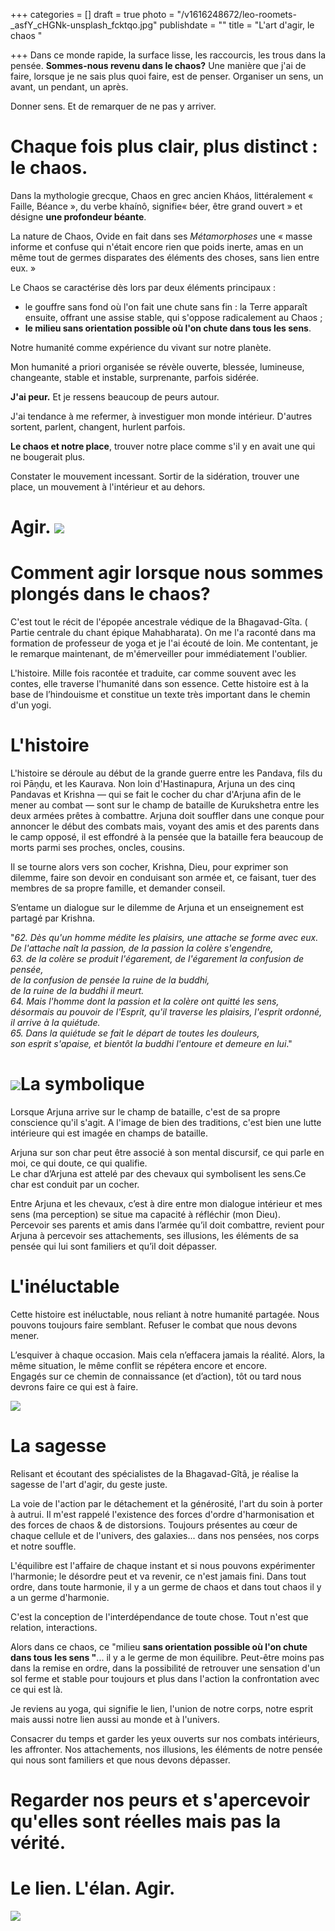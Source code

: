 +++
categories = []
draft = true
photo = "/v1616248672/leo-roomets-_asfY_cHGNk-unsplash_fcktqo.jpg"
publishdate = ""
title = "L'art d'agir, le chaos "

+++
Dans ce monde rapide, la surface lisse, les raccourcis, les trous dans la pensée. **Sommes-nous revenu dans le chaos?** Une manière que j'ai de faire, lorsque je ne sais plus quoi faire, est de penser. Organiser un sens, un avant, un pendant, un après. 

Donner sens. Et de remarquer de ne pas y arriver.

# Chaque fois plus clair, plus distinct : le chaos.

Dans la mythologie grecque, Chaos en grec ancien Kháos, littéralement « Faille, Béance », du verbe khaínô, signifie« béer, être grand ouvert » et désigne **une profondeur béante**.

La nature de Chaos, Ovide en fait dans ses _Métamorphoses_ une « masse informe et confuse qui n'était encore rien que poids inerte, amas en un même tout de germes disparates des éléments des choses, sans lien entre eux. »

Le Chaos se caractérise dès lors par deux éléments principaux :

* le gouffre sans fond où l'on fait une chute sans fin : la Terre apparaît ensuite, offrant une assise stable, qui s'oppose radicalement au Chaos ;
* **le milieu sans orientation possible où l'on chute dans tous les sens**.

Notre humanité comme expérience du vivant sur notre planète. 

Mon humanité a priori organisée se révèle ouverte, blessée, lumineuse, changeante, stable et instable, surprenante, parfois sidérée.

**J'ai peur.** Et je ressens beaucoup de peurs autour. 

J'ai tendance à me refermer, à investiguer mon monde intérieur. D'autres sortent, parlent, changent, hurlent parfois. 

**Le chaos et notre place**, trouver notre place comme s'il y en avait une qui ne bougerait plus.

Constater le mouvement incessant. Sortir de la sidération, trouver une place, un mouvement à l'intérieur et au dehors.

# Agir. ![](https://res.cloudinary.com/dqu7lbbhg/image/upload/c_scale,dpr_auto,q_70,w_680,f_auto/v1616248449/szabo-viktor-28ZbKOWiZfs-unsplash_b5xrgt.jpg)

# Comment agir lorsque nous sommes plongés dans le chaos?

C'est tout le récit de l'épopée ancestrale védique de la Bhagavad-Gîta. ( Partie centrale du chant épique Mahabharata). On me l'a raconté dans ma formation de professeur de yoga et je l'ai écouté de loin. Me contentant, je le remarque maintenant, de m'émerveiller pour immédiatement l'oublier.

L'histoire. Mille fois racontée et traduite, car comme souvent avec les contes, elle traverse l'humanité dans son essence. Cette histoire est à la base de l’hindouisme et constitue un texte très important dans le chemin d'un yogi.

# L'histoire

L'histoire se déroule au début de la grande guerre entre les Pandava, fils du roi Pāṇḍu, et les Kaurava. Non loin d'Hastinapura, Arjuna un des cinq Pandavas et Krishna — qui se fait le cocher du char d'Arjuna afin de le mener au combat — sont sur le champ de bataille de Kurukshetra entre les deux armées prêtes à combattre. Arjuna doit souffler dans une conque pour annoncer le début des combats mais, voyant des amis et des parents dans le camp opposé, il est effondré à la pensée que la bataille fera beaucoup de morts parmi ses proches, oncles, cousins.

Il se tourne alors vers son cocher, Krishna,  Dieu, pour exprimer son dilemme, faire son devoir en conduisant son armée et, ce faisant, tuer des membres de sa propre famille, et demander conseil.

S’entame un dialogue sur le dilemme de Arjuna et un enseignement est partagé par Krishna.

"_62. Dès qu'un homme médite les plaisirs, une attache se forme avec eux.  
De l'attache naît la passion, de la passion la colère s'engendre,  
63\. de la colère se produit l'égarement, de l'égarement la confusion de pensée,  
de la confusion de pensée la ruine de la buddhi,  
de la ruine de la buddhi il meurt.  
64\. Mais l'homme dont la passion et la colère ont quitté les sens,  
désormais au pouvoir de l'Esprit, qu'il traverse les plaisirs, l'esprit ordonné, il arrive à la quiétude.  
65\. Dans la quiétude se fait le départ de toutes les douleurs,  
son esprit s'apaise, et bientôt la buddhi l'entoure et demeure en lui_."

# ![](https://res.cloudinary.com/dqu7lbbhg/image/upload/c_scale,dpr_auto,q_70,w_680,f_auto/v1616250676/ferdinand-stohr-iW1WzbuWMcA-unsplash_bwxevx.jpg)La symbolique

Lorsque Arjuna arrive sur le champ de bataille, c'est de sa propre conscience qu'il s'agit. A l'image de bien des traditions, c'est bien une lutte intérieure qui est imagée en champs de bataille.

Arjuna sur son char peut être associé à son mental discursif, ce qui parle en moi, ce qui doute, ce qui qualifie.  
Le char d’Arjuna est attelé par des chevaux qui symbolisent les sens.Ce char est conduit par un cocher.

Entre Arjuna et les chevaux, c’est à dire entre mon dialogue intérieur et mes sens (ma perception) se situe ma capacité à réfléchir (mon Dieu).  
Percevoir ses parents et amis dans l’armée qu’il doit combattre, revient pour Arjuna à percevoir ses attachements, ses illusions, les éléments de sa pensée qui lui sont familiers et qu’il doit dépasser.

# L'inéluctable

Cette histoire est inéluctable, nous reliant à notre humanité partagée. Nous pouvons toujours faire semblant. Refuser le combat que nous devons mener.

L’esquiver à chaque occasion. Mais cela n’effacera jamais la réalité. Alors, la même situation, le même conflit se répétera encore et encore.  
Engagés sur ce chemin de connaissance (et d’action), tôt ou tard nous devrons faire ce qui est à faire.

![](https://res.cloudinary.com/dqu7lbbhg/image/upload/c_scale,dpr_auto,q_70,w_680,f_auto/v1616248477/dewang-gupta-ESEnXckWlLY-unsplash_np7khm.jpg)

# La sagesse

Relisant et écoutant des spécialistes de la Bhagavad-Gîtâ, je réalise la sagesse de l'art d'agir, du geste juste.

La voie de l'action par le détachement et la générosité, l'art du soin à porter à autrui. Il m'est rappelé l'existence des forces d'ordre d'harmonisation et des forces de chaos & de distorsions. Toujours présentes au cœur de chaque cellule et de l'univers, des galaxies... dans nos pensées, nos corps et notre souffle.

L'équilibre est l'affaire de chaque instant et si nous pouvons expérimenter l'harmonie; le désordre peut et va revenir, ce n'est jamais fini. Dans tout ordre, dans toute harmonie, il y a un germe de chaos et dans tout chaos il y a un germe d'harmonie.

C'est la conception de l'interdépendance de toute chose. Tout n'est que relation, interactions.

Alors dans ce chaos, ce "milieu **sans orientation possible où l'on chute dans tous les sens "**... il y a le germe de mon équilibre. Peut-être moins pas dans la remise en ordre, dans la possibilité de retrouver une sensation d'un sol ferme et stable pour toujours et plus dans l'action la confrontation avec ce qui est là.

Je reviens au yoga, qui signifie le lien, l'union de notre corps, notre esprit mais aussi notre lien aussi au monde et à l'univers.

Consacrer du temps et garder les yeux ouverts sur nos combats intérieurs, les affronter. Nos attachements, nos illusions, les éléments de notre pensée qui nous sont familiers et que nous devons dépasser.

# Regarder nos peurs et s'apercevoir qu'elles sont réelles mais pas la vérité.

# Le lien. L'élan. Agir.

![](https://res.cloudinary.com/dqu7lbbhg/image/upload/c_scale,dpr_auto,q_70,w_680,f_auto/v1616251968/jeremy-thomas-E0AHdsENmDg-unsplash_wihxtg.jpg)